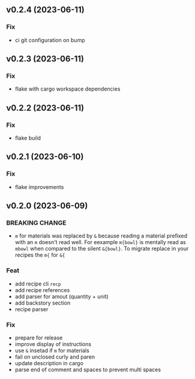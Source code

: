 ## v0.2.4 (2023-06-11)

### Fix

- ci git configuration on bump

## v0.2.3 (2023-06-11)

### Fix

- flake with cargo workspace dependencies

## v0.2.2 (2023-06-11)

### Fix

- flake build

## v0.2.1 (2023-06-10)

### Fix

- flake improvements

## v0.2.0 (2023-06-09)

### BREAKING CHANGE

- `m` for materials was replaced by `&` because reading a material prefixed with an `m` doesn't read well. For eexample `m{bowl}` is mentally read as `mbowl` when compared to the silent `&{bowl}`. To migrate replace in your recipes the `m{` for `&{`

### Feat

- add recipe cli `recp`
- add recipe references
- add parser for amout (quantity + unit)
- add backstory section
- recipe parser

### Fix

- prepare for release
- improve display of instructions
- use `&` insetad if `m` for materials
- fail on unclosed curly and paren
- update description in cargo
- parse end of comment and spaces to prevent multi spaces
